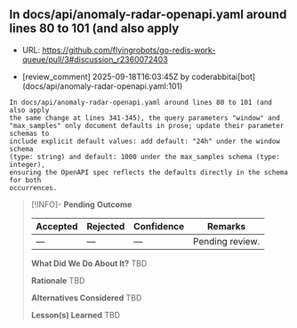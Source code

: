 ## In docs/api/anomaly-radar-openapi.yaml around lines 80 to 101 (and also apply

- URL: https://github.com/flyingrobots/go-redis-work-queue/pull/3#discussion_r2360072403

- [review_comment] 2025-09-18T16:03:45Z by coderabbitai[bot] (docs/api/anomaly-radar-openapi.yaml:101)

```text
In docs/api/anomaly-radar-openapi.yaml around lines 80 to 101 (and also apply
the same change at lines 341-345), the query parameters "window" and
"max_samples" only document defaults in prose; update their parameter schemas to
include explicit default values: add default: "24h" under the window schema
(type: string) and default: 1000 under the max_samples schema (type: integer),
ensuring the OpenAPI spec reflects the defaults directly in the schema for both
occurrences.
```

> [!INFO]- **Pending**
> **Outcome**
> 
> | Accepted | Rejected | Confidence | Remarks |
> |----------|----------|------------|---------|
> | — | — | — | Pending review. |
>
> **What Did We Do About It?**
> TBD
>
> **Rationale**
> TBD
>
> **Alternatives Considered**
> TBD
>
> **Lesson(s) Learned**
> TBD
